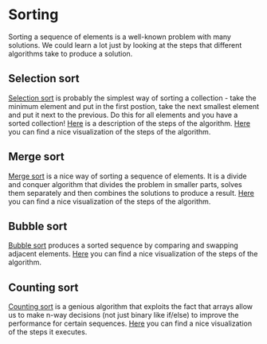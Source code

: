 # Sorting

Sorting a sequence of elements is a well-known problem with many solutions.
We could learn a lot just by looking at the steps that different algorithms
take to produce a solution.

## Selection sort

[Selection sort](http://en.wikipedia.org/wiki/Selection_sort) is probably
the simplest way of sorting a collection - take the minimum element and
put in the first postion, take the next smallest element and put it next
to the previous. Do this for all elements and you have a sorted collection!
[Here](http://courses.cs.vt.edu/~csonline/Algorithms/Lessons/SelectionSort/index.html)
is a description of the steps of the algorithm.
[Here](https://www.cs.usfca.edu/~galles/visualization/ComparisonSort.html)
you can find a nice visualization of the steps of the algorithm.

## Merge sort

[Merge sort](http://en.wikipedia.org/wiki/Merge_sort) is a nice way of sorting
a sequence of elements. It is a divide and conquer algorithm that divides the
problem in smaller parts, solves them separately and then combines the solutions
to produce a result.
[Here](https://www.cs.usfca.edu/~galles/visualization/ComparisonSort.html)
you can find a nice visualization of the steps of the algorithm.

## Bubble sort

[Bubble sort](http://en.wikipedia.org/wiki/Bubble_sort) produces a sorted sequence
by comparing and swapping adjacent elements.
[Here](https://www.cs.usfca.edu/~galles/visualization/ComparisonSort.html)
you can find a nice visualization of the steps of the algorithm.

## Counting sort

[Counting sort](http://en.wikipedia.org/wiki/Counting_sort) is a genious algorithm
that exploits the fact that arrays allow us to make n-way decisions (not just binary
like if/else) to improve the performance for certain sequences.
[Here](https://www.cs.usfca.edu/~galles/visualization/CountingSort.html)
you can find a nice visualization of the steps it executes.
